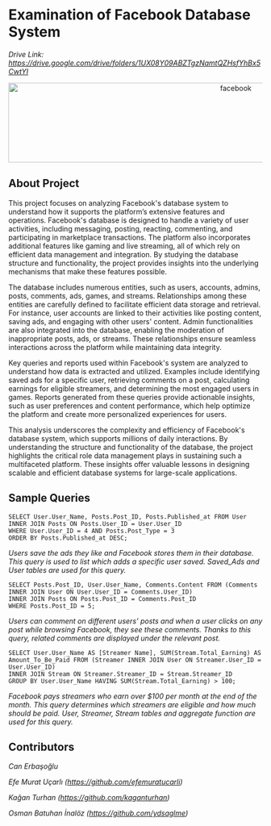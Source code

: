# Examination of Facebook Database System
_Drive Link: https://drive.google.com/drive/folders/1UX08Y09ABZTgzNamtQZHsfYhBx5CwtYI_
<p align="center">
  <img width="886" height="158" src="https://github.com/user-attachments/assets/ade10a9c-dacd-4eb9-8d95-0c477576e235" alt="facebook">
</p>

## About Project
This project focuses on analyzing Facebook's database system to understand how it supports the platform’s extensive features and operations. Facebook's database is designed to handle a variety of user activities, including messaging, posting, reacting, commenting, and participating in marketplace transactions. The platform also incorporates additional features like gaming and live streaming, all of which rely on efficient data management and integration. By studying the database structure and functionality, the project provides insights into the underlying mechanisms that make these features possible.

The database includes numerous entities, such as users, accounts, admins, posts, comments, ads, games, and streams. Relationships among these entities are carefully defined to facilitate efficient data storage and retrieval. For instance, user accounts are linked to their activities like posting content, saving ads, and engaging with other users' content. Admin functionalities are also integrated into the database, enabling the moderation of inappropriate posts, ads, or streams. These relationships ensure seamless interactions across the platform while maintaining data integrity.

Key queries and reports used within Facebook's system are analyzed to understand how data is extracted and utilized. Examples include identifying saved ads for a specific user, retrieving comments on a post, calculating earnings for eligible streamers, and determining the most engaged users in games. Reports generated from these queries provide actionable insights, such as user preferences and content performance, which help optimize the platform and create more personalized experiences for users.

This analysis underscores the complexity and efficiency of Facebook's database system, which supports millions of daily interactions. By understanding the structure and functionality of the database, the project highlights the critical role data management plays in sustaining such a multifaceted platform. These insights offer valuable lessons in designing scalable and efficient database systems for large-scale applications.

## Sample Queries
```
SELECT User.User_Name, Posts.Post_ID, Posts.Published_at FROM User
INNER JOIN Posts ON Posts.User_ID = User.User_ID
WHERE User.User_ID = 4 AND Posts.Post_Type = 3
ORDER BY Posts.Published_at DESC;
```
_Users save the ads they like and Facebook stores them in their database. This query is used to list which adds a specific user saved. Saved_Ads and User tables are used for this query._
```
SELECT Posts.Post_ID, User.User_Name, Comments.Content FROM (Comments INNER JOIN User ON User.User_ID = Comments.User_ID)
INNER JOIN Posts ON Posts.Post_ID = Comments.Post_ID
WHERE Posts.Post_ID = 5;
```
_Users can comment on different users' posts and when a user clicks on any post while browsing Facebook, they see these comments. Thanks to this query, related comments are displayed under the relevant post._
```
SELECT User.User_Name AS [Streamer Name], SUM(Stream.Total_Earning) AS Amount_To_Be_Paid FROM (Streamer INNER JOIN User ON Streamer.User_ID = User.User_ID)
INNER JOIN Stream ON Streamer.Streamer_ID = Stream.Streamer_ID
GROUP BY User.User_Name HAVING SUM(Stream.Total_Earning) > 100;
```
_Facebook pays streamers who earn over $100 per month at the end of the month. This query determines which streamers are eligible and how much should be paid. User, Streamer, Stream tables and aggregate function are used for this query._

## Contributors
_Can Erbaşoğlu_

_Efe Murat Uçarlı (https://github.com/efemuratucarli)_

_Kağan Turhan (https://github.com/kaganturhan)_

_Osman Batuhan İnalöz (https://github.com/ydsaglme)_
